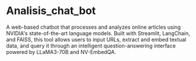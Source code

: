 # Analisis_chat_bot
A web-based chatbot that processes and analyzes online articles using NVIDIA's state-of-the-art language models. Built with Streamlit, LangChain, and FAISS, this tool allows users to input URLs, extract and embed textual data, and query it through an intelligent question-answering interface powered by LLaMA3-70B and NV-EmbedQA.
